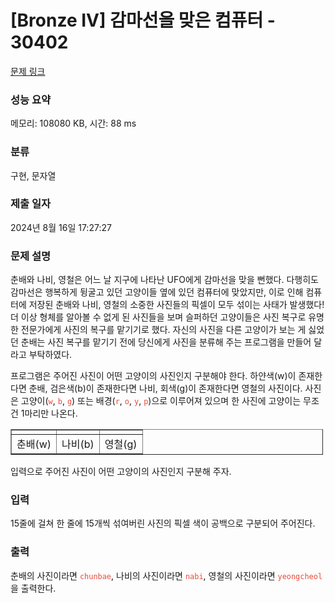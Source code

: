 # [Bronze IV] 감마선을 맞은 컴퓨터 - 30402 

[문제 링크](https://www.acmicpc.net/problem/30402) 

### 성능 요약

메모리: 108080 KB, 시간: 88 ms

### 분류

구현, 문자열

### 제출 일자

2024년 8월 16일 17:27:27

### 문제 설명

<p>춘배와 나비, 영철은 어느 날 지구에 나타난 UFO에게 감마선을 맞을 뻔했다. 다행히도 감마선은 행복하게 뒹굴고 있던 고양이들 옆에 있던 컴퓨터에 맞았지만, 이로 인해 컴퓨터에 저장된 춘배와 나비, 영철의 소중한 사진들의 픽셀이 모두 섞이는 사태가 발생했다! 더 이상 형체를 알아볼 수 없게 된 사진들을 보며 슬퍼하던 고양이들은 사진 복구로 유명한 전문가에게 사진의 복구를 맡기기로 했다. 자신의 사진을 다른 고양이가 보는 게 싫었던 춘배는 사진 복구를 맡기기 전에 당신에게 사진을 분류해 주는 프로그램을 만들어 달라고 부탁하였다.</p>

<p>프로그램은 주어진 사진이 어떤 고양이의 사진인지 구분해야 한다. 하얀색(w)이 존재한다면 춘배, 검은색(b)이 존재한다면 나비, 회색(g)이 존재한다면 영철의 사진이다. 사진은 고양이(<span style="color:#e74c3c;"><code>w</code></span>, <span style="color:#e74c3c;"><code>b</code></span>, <span style="color:#e74c3c;"><code>g</code></span>) 또는 배경(<span style="color:#e74c3c;"><code>r</code></span>, <span style="color:#e74c3c;"><code>o</code></span>, <span style="color:#e74c3c;"><code>y</code></span>, <span style="color:#e74c3c;"><code>p</code></span>)으로 이루어져 있으며 한 사진에 고양이는 무조건 1마리만 나온다.</p>

<table align="center" border="1" cellpadding="1" cellspacing="1" class="table table-bordered" style="width: 500px;">
	<tbody>
		<tr>
			<td style="text-align: center;"><img alt="" src="https://upload.acmicpc.net/418e79b5-1210-4ed5-aa61-e6a9338a743c/-/preview/"></td>
			<td style="text-align: center;"><img alt="" src="https://upload.acmicpc.net/91793c3d-9170-40ad-8b3d-8b95de54a4b4/-/preview/"></td>
			<td style="text-align: center;"><img alt="" src="https://upload.acmicpc.net/3d6bc652-62e8-4b9b-8c2a-e42344f52f8d/-/preview/"></td>
		</tr>
		<tr>
			<td style="text-align: center;">춘배(w)</td>
			<td style="text-align: center;">나비(b)</td>
			<td style="text-align: center;">영철(g)</td>
		</tr>
	</tbody>
</table>

<p>입력으로 주어진 사진이 어떤 고양이의 사진인지 구분해 주자.</p>

### 입력 

 <p>15줄에 걸쳐 한 줄에 15개씩 섞여버린 사진의 픽셀 색이 공백으로 구분되어 주어진다.</p>

### 출력 

 <p>춘배의 사진이라면 <span style="color:#e74c3c;"><code>chunbae</code></span>, 나비의 사진이라면 <span style="color:#e74c3c;"><code>nabi</code></span>, 영철의 사진이라면 <span style="color:#e74c3c;"><code>yeongcheol</code></span>을 출력한다.</p>


